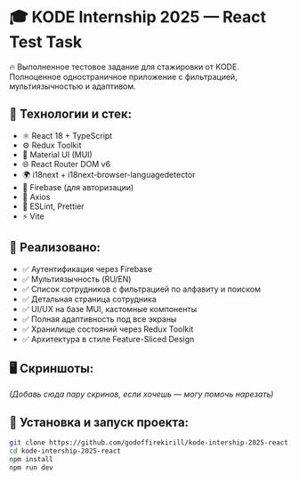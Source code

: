# 🎓 KODE Internship 2025 — React Test Task

🔥 Выполненное тестовое задание для стажировки от KODE.  
Полноценное одностраничное приложение с фильтрацией, мультиязычностью и адаптивом.

## 🚀 Технологии и стек:

- ⚛️ React 18 + TypeScript
- ⚙️ Redux Toolkit
- 🎨 Material UI (MUI)
- 🌐 React Router DOM v6
- 🌍 i18next + i18next-browser-languagedetector
- 🔐 Firebase (для авторизации)
- 📡 Axios
- 🧹 ESLint, Prettier
- ⚡ Vite

## 🧩 Реализовано:

- ✅ Аутентификация через Firebase
- ✅ Мультиязычность (RU/EN)
- ✅ Список сотрудников с фильтрацией по алфавиту и поиском
- ✅ Детальная страница сотрудника
- ✅ UI/UX на базе MUI, кастомные компоненты
- ✅ Полная адаптивность под все экраны
- ✅ Хранилище состояний через Redux Toolkit
- ✅ Архитектура в стиле Feature-Sliced Design

## 🖥 Скриншоты:
_(Добавь сюда пару скринов, если хочешь — могу помочь нарезать)_

## 🔧 Установка и запуск проекта:

```bash
git clone https://github.com/godoffirekirill/kode-intership-2025-react.git
cd kode-intership-2025-react
npm install
npm run dev
